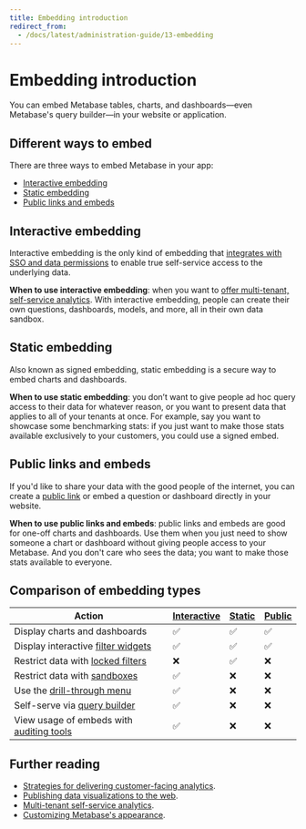 ```yaml
---
title: Embedding introduction
redirect_from:
  - /docs/latest/administration-guide/13-embedding
---
```


# Embedding introduction

You can embed Metabase tables, charts, and dashboards—even Metabase's query builder—in your website or application.

## Different ways to embed

There are three ways to embed Metabase in your app:

- [Interactive embedding](#interactive-embedding)
- [Static embedding](#static-embedding)
- [Public links and embeds](#public-links-and-embeds)

## Interactive embedding

Interactive embedding is the only kind of embedding that [integrates with SSO and data permissions](./interactive-embedding.md) to enable true self-service access to the underlying data.

**When to use interactive embedding**: when you want to [offer multi-tenant, self-service analytics](https://www.metabase.com/blog/why-full-app-embedding). With interactive embedding, people can create their own questions, dashboards, models, and more, all in their own data sandbox.

## Static embedding

Also known as signed embedding, static embedding is a secure way to embed charts and dashboards.

**When to use static embedding**: you don’t want to give people ad hoc query access to their data for whatever reason, or you want to present data that applies to all of your tenants at once. For example, say you want to showcase some benchmarking stats: if you just want to make those stats available exclusively to your customers, you could use a signed embed.

## Public links and embeds

If you'd like to share your data with the good people of the internet, you can create a [public link](../questions/sharing/public-links.md) or embed a question or dashboard directly in your website.

**When to use public links and embeds**: public links and embeds are good for one-off charts and dashboards. Use them when you just need to show someone a chart or dashboard without giving people access to your Metabase. And you don't care who sees the data; you want to make those stats available to everyone.

## Comparison of embedding types

| Action                                                                                                   | [Interactive](./interactive-embedding.md) | [Static](./static-embedding.md) | [Public](../questions/sharing/public-links.md) |
|----------------------------------------------------------------------------------------------------------|-------------------------------------|---------------------------------|------------------------------------------------|
| Display charts and dashboards                                                                            | ✅                                  | ✅                              | ✅                                             |
| Display interactive [filter widgets](https://www.metabase.com/glossary/filter_widget)                    | ✅                                  | ✅                              | ✅                                             |
| Restrict data with [locked filters](./static-embedding-parameters.md#restricting-data-in-a-signed-embed) | ❌                                  | ✅                              | ❌                                             |
| Restrict data with [sandboxes](../permissions/data-sandboxes.md)                                         | ✅                                  | ❌                              | ❌                                             |
| Use the [drill-through menu](https://www.metabase.com/learn/questions/drill-through)               | ✅                                  | ❌                              | ❌                                             |
| Self-serve via [query builder](https://www.metabase.com/glossary/query_builder)                          | ✅                                  | ❌                              | ❌                                             |
| View usage of embeds with [auditing tools](../usage-and-performance-tools/audit.md)                      | ✅                                  | ❌                              | ❌                                             |

## Further reading

- [Strategies for delivering customer-facing analytics](https://www.metabase.com/learn/embedding/embedding-overview).
- [Publishing data visualizations to the web](https://www.metabase.com/learn/embedding/embedding-charts-and-dashboards).
- [Multi-tenant self-service analytics](https://www.metabase.com/learn/embedding/multi-tenant-self-service-analytics).
- [Customizing Metabase's appearance](../configuring-metabase/appearance.md).
